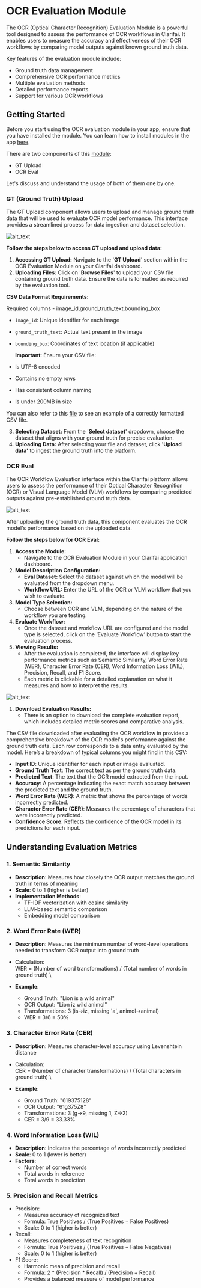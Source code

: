 # OCR Evaluation Module

The OCR (Optical Character Recognition) Evaluation Module is a powerful tool designed to assess the performance of OCR workflows in Clarifai. It enables users to measure the accuracy and effectiveness of their OCR workflows by comparing model outputs against known ground truth data. 

Key features of the evaluation module include:



* Ground truth data management
* Comprehensive OCR performance metrics
* Multiple evaluation methods
* Detailed performance reports
* Support for various OCR workflows


## **Getting Started**

Before you start using the OCR evaluation module in your app, ensure that you have installed the module. You can learn how to install modules in the app [here](https://docs.clarifai.com/portal-guide/modules/create-install/#install-the-created-module-version).

There are two components of this [module](https://clarifai.com/mogith-p-n/OCR-ground-truth):



* GT Upload
* OCR Eval

Let's discuss and understand the usage of both of them one by one.


### GT (Ground Truth) Upload

The GT Upload component allows users to upload and manage ground truth data that will be used to evaluate OCR model performance. This interface provides a streamlined process for data ingestion and dataset selection.



![alt_text](/img/modules/ocr_1.png)


**Follow the steps below to access GT upload and upload data:**



1. **Accessing GT Upload:** Navigate to the '**GT Upload**' section within the OCR Evaluation Module on your Clarifai dashboard.
2. **Uploading Files:** Click on '**Browse Files**' to upload your CSV file containing ground truth data. Ensure the data is formatted as required by the evaluation tool.

**CSV Data Format Requirements:**

Required columns - image_id,ground_truth_text,bounding_box



* `image_id`: Unique identifier for each image
* `ground_truth_text`: Actual text present in the image
* `bounding_box`: Coordinates of text location (if applicable)

    **Important**: Ensure your CSV file:

* Is UTF-8 encoded
* Contains no empty rows
* Has consistent column naming
* Is under 200MB in size

You can also refer to this [file](https://github.com/mogith-pn/Assests/blob/main/gt.csv) to see an example of a correctly formatted CSV file.



3. **Selecting Dataset:** From the '**Select dataset**' dropdown, choose the dataset that aligns with your ground truth for precise evaluation.
4. **Uploading Data:** After selecting your file and dataset, click '**Upload data'** to ingest the ground truth into the platform.


### OCR Eval

The OCR Workflow Evaluation interface within the Clarifai platform allows users to assess the performance of their Optical Character Recognition (OCR) or Visual Language Model (VLM) workflows by comparing predicted outputs against pre-established ground truth data.

![alt_text](/img/modules/ocr_2.png)


After uploading the ground truth data, this component evaluates the OCR model's performance based on the uploaded data.

**Follow the steps below for OCR Eval:**



1. **Access the Module:**
    * Navigate to the OCR Evaluation Module in your Clarifai application dashboard.
2. **Model Description Configuration:**
    * **Eval Dataset:** Select the dataset against which the model will be evaluated from the dropdown menu.
    * **Workflow URL:** Enter the URL of the OCR or VLM workflow that you wish to evaluate.
3. **Model Type Selection:**
    * Choose between OCR and VLM, depending on the nature of the workflow you are testing.
4. **Evaluate Workflow:**
    * Once the dataset and workflow URL are configured and the model type is selected, click on the ‘Evaluate Workflow’ button to start the evaluation process.
5. **Viewing Results:**
    * After the evaluation is completed, the interface will display key performance metrics such as Semantic Similarity, Word Error Rate (WER), Character Error Rate (CER), Word Information Loss (WIL), Precision, Recall, and F1 Score.
    * Each metric is clickable for a detailed explanation on what it measures and how to interpret the results.


![alt_text](/img/modules/ocr_3.png)


1. **Download Evaluation Results:**
    * There is an option to download the complete evaluation report, which includes detailed metric scores and comparative analysis. 

The CSV file downloaded after evaluating the OCR workflow in provides a comprehensive breakdown of the OCR model's performance against the ground truth data. Each row corresponds to a data entry evaluated by the model. Here’s a breakdown of typical columns you might find in this CSV:



* **Input ID**: Unique identifier for each input or image evaluated.
* **Ground Truth Text**: The correct text as per the ground truth data.
* **Predicted Text**: The text that the OCR model extracted from the input.
* **Accuracy**: A percentage indicating the exact match accuracy between the predicted text and the ground truth.
* **Word Error Rate (WER)**: A metric that shows the percentage of words incorrectly predicted.
* **Character Error Rate (CER)**: Measures the percentage of characters that were incorrectly predicted.
* **Confidence Score**: Reflects the confidence of the OCR model in its predictions for each input.


## **Understanding Evaluation Metrics**


### **1. Semantic Similarity**



* **Description**: Measures how closely the OCR output matches the ground truth in terms of meaning
* **Scale**: 0 to 1 (higher is better)
* **Implementation Methods**:
    * TF-IDF vectorization with cosine similarity
    * LLM-based semantic comparison
    * Embedding model comparison


### **2. Word Error Rate (WER)**



* **Description**: Measures the minimum number of word-level operations needed to transform OCR output into ground truth
* Calculation: \
WER = (Number of word transformations) / (Total number of words in ground truth) \

* **Example**:
    * Ground Truth: "Lion is a wild animal"
    * OCR Output: "Lion iz wild animol"
    * Transformations: 3 (is→iz, missing 'a', animol→animal)
    * WER = 3/6 = 50%


### **3. Character Error Rate (CER)**



* **Description**: Measures character-level accuracy using Levenshtein distance
* Calculation: \
CER = (Number of character transformations) / (Total characters in ground truth) \

* **Example**:
    * Ground Truth: "619375128"
    * OCR Output: "61g375Z8"
    * Transformations: 3 (g→9, missing 1, Z→2)
    * CER = 3/9 = 33.33%


### **4. Word Information Loss (WIL)**



* **Description**: Indicates the percentage of words incorrectly predicted
* **Scale**: 0 to 1 (lower is better)
* **Factors**:
    * Number of correct words
    * Total words in reference
    * Total words in prediction


### **5. Precision and Recall Metrics**



* Precision:
    * Measures accuracy of recognized text
    * Formula: True Positives / (True Positives + False Positives)
    * Scale: 0 to 1 (higher is better)
* Recall:
    * Measures completeness of text recognition
    * Formula: True Positives / (True Positives + False Negatives)
    * Scale: 0 to 1 (higher is better)
* F1 Score:
    * Harmonic mean of precision and recall
    * Formula: 2 * (Precision * Recall) / (Precision + Recall)
    * Provides a balanced measure of model performance